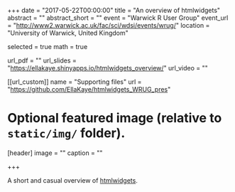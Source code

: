 +++
date = "2017-05-22T00:00:00"
title = "An overview of htmlwidgets"
abstract = ""
abstract_short = ""
event = "Warwick R User Group"
event_url = "http://www2.warwick.ac.uk/fac/sci/wdsi/events/wrug/"
location = "University of Warwick, United Kingdom"

selected = true
math = true

url_pdf = ""
url_slides = "https://ellakaye.shinyapps.io/htmlwidgets_overview/"
url_video = ""

[[url_custom]]
    name = "Supporting files"
    url = "https://github.com/EllaKaye/htmlwidgets_WRUG_pres"


# Optional featured image (relative to `static/img/` folder).
[header]
image = ""
caption = ""

+++

A short and casual overview of [htmlwidgets](http://www.htmlwidgets.org).